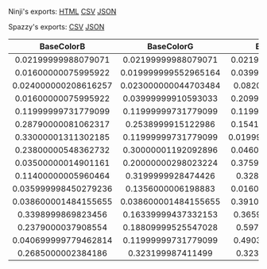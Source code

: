 Ninji's exports: [HTML](https://wuffs.org/acnh/bcsv_140/html/CharaMakeHairColorParam.html) [CSV](https://wuffs.org/acnh/bcsv_140/csv/CharaMakeHairColorParam.csv) [JSON](https://wuffs.org/acnh/bcsv_140/json/CharaMakeHairColorParam.json)

Spazzy's exports: [CSV](https://github.com/McSpazzy/acnh-csv/blob/master/CharaMakeHairColorParam.csv) [JSON](https://github.com/McSpazzy/acnh-json/blob/master/CharaMakeHairColorParam.json)

| BaseColorB | BaseColorG | BaseColorR | HighlightColorB | HighlightColorG | HighlightColorR | UniqueID | Label | Name |
|:--:|:--:|:--:|:--:|:--:|:--:|:--:|:--:|:--:|
| 0.02199999988079071 | 0.02199999988079071 | 0.02199999988079071 | 0.05999999865889549 | 0.05999999865889549 | 0.05999999865889549 | 0 | 'HairColor0' | 'HairColor0' | 
| 0.01600000075995922 | 0.019999999552965164 | 0.03999999910593033 | 0.01600000075995922 | 0.04500000178813934 | 0.07999999821186066 | 1 | 'HairColor1' | 'HairColor1' | 
| 0.024000000208616257 | 0.023000000044703484 | 0.0820000022649765 | 0.05999999865889549 | 0.05999999865889549 | 0.20000000298023224 | 2 | 'HairColor2' | 'HairColor2' | 
| 0.01600000075995922 | 0.03999999910593033 | 0.20999999344348907 | 0.01600000075995922 | 0.07999999821186066 | 0.2800000011920929 | 3 | 'HairColor3' | 'HairColor3' | 
| 0.11999999731779099 | 0.11999999731779099 | 0.11999999731779099 | 0.18000000715255737 | 0.18000000715255737 | 0.18000000715255737 | 4 | 'HairColor4' | 'HairColor4' | 
| 0.28790000081062317 | 0.2538999915122986 | 0.15410000085830688 | 0.35589998960494995 | 0.35589998960494995 | 0.1421000063419342 | 5 | 'HairColor5' | 'HairColor5' | 
| 0.33000001311302185 | 0.11999999731779099 | 0.019999999552965164 | 0.5199999809265137 | 0.0860000029206276 | 0.01600000075995922 | 6 | 'HairColor6' | 'HairColor6' | 
| 0.23800000548362732 | 0.30000001192092896 | 0.04600000008940697 | 0.30000001192092896 | 0.36000001430511475 | 0.05999999865889549 | 7 | 'HairColor7' | 'HairColor7' | 
| 0.03500000014901161 | 0.20000000298023224 | 0.37599998712539673 | 0.05829999968409538 | 0.24779999256134033 | 0.4226999878883362 | 8 | 'HairColor8' | 'HairColor8' | 
| 0.11400000005960464 | 0.3199999928474426 | 0.328000009059906 | 0.10599999874830246 | 0.3799999952316284 | 0.41999998688697815 | 9 | 'HairColor9' | 'HairColor9' | 
| 0.035999998450279236 | 0.1356000006198883 | 0.01600000075995922 | 0.05000000074505806 | 0.17000000178813934 | 0.019999999552965164 | 10 | 'HairColor10' | 'HairColor10' | 
| 0.038600001484155655 | 0.038600001484155655 | 0.39100000262260437 | 0.06930000334978104 | 0.06930000334978104 | 0.49000000953674316 | 11 | 'HairColor11' | 'HairColor11' | 
| 0.3398999869823456 | 0.16339999437332153 | 0.3659000098705292 | 0.3869999945163727 | 0.21400000154972076 | 0.4129999876022339 | 12 | 'HairColor12' | 'HairColor12' | 
| 0.2379000037908554 | 0.18809999525547028 | 0.597000002861023 | 0.07370000332593918 | 0.17389999330043793 | 0.6029999852180481 | 13 | 'HairColor13' | 'HairColor13' | 
| 0.040699999779462814 | 0.11999999731779099 | 0.4903999865055084 | 0.042100001126527786 | 0.12460000067949295 | 0.5270000100135803 | 14 | 'HairColor14' | 'HairColor14' | 
| 0.2685000002384186 | 0.323199987411499 | 0.323199987411499 | 0.4268999993801117 | 0.44510000944137573 | 0.44510000944137573 | 15 | 'HairColor15' | 'HairColor15' | 
